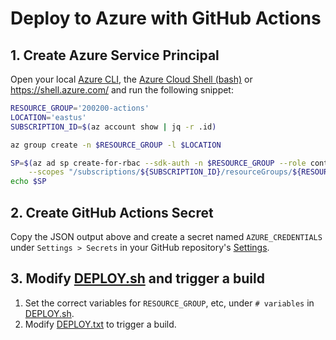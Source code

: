 # Deploy to Azure with GitHub Actions

## 1. Create Azure Service Principal 

Open your local [Azure CLI](https://docs.microsoft.com/en-us/cli/azure/install-azure-cli?view=azure-cli-latest), the [Azure Cloud Shell (bash)](https://docs.microsoft.com/en-us/azure/cloud-shell/quickstart) or <https://shell.azure.com/> and run the following snippet:
```bash
RESOURCE_GROUP='200200-actions'
LOCATION='eastus'
SUBSCRIPTION_ID=$(az account show | jq -r .id)

az group create -n $RESOURCE_GROUP -l $LOCATION

SP=$(az ad sp create-for-rbac --sdk-auth -n $RESOURCE_GROUP --role contributor \
    --scopes "/subscriptions/${SUBSCRIPTION_ID}/resourceGroups/${RESOURCE_GROUP}")
echo $SP
```

## 2. Create GitHub Actions Secret

Copy the JSON output above and create a secret named `AZURE_CREDENTIALS` under `Settings > Secrets` in your GitHub repository's [Settings](../../../settings/secrets).

## 3. Modify [DEPLOY.sh](DEPLOY.sh) and trigger a build

1. Set the correct variables for `RESOURCE_GROUP`, etc, under `# variables` in [DEPLOY.sh](DEPLOY.sh).
1. Modify [DEPLOY.txt](DEPLOY.txt) to trigger a build.
